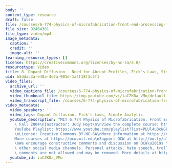 ```yaml
---
body: ''
content_type: resource
draft: false
file: /courses/6-774-physics-of-microfabrication-front-end-processing-fall-2004/mit6_774f04_lec08_360p_16_9.mp4
file_size: 92464301
file_type: video/mp4
image_metadata:
  caption: ''
  credit: ''
  image-alt: ''
learning_resource_types: []
license: https://creativecommons.org/licenses/by-nc-sa/4.0/
resourcetype: Video
title: 8. Dopant Diffusion - Need for Abrupt Profiles, Fick's Laws, Simple Analytic
uid: b5ddac3a-e40a-4e7a-901d-1a4f18f3c5f1
video_files:
  archive_url: ''
  video_captions_file: /courses/6-774-physics-of-microfabrication-front-end-processing-fall-2004/1usKzT5lXIFBbXrwHd6MmOD3PbE3Z9HPO_transcript.webvtt
  video_thumbnail_file: https://img.youtube.com/vi/iaCZK8a_VMo/default.jpg
  video_transcript_file: /courses/6-774-physics-of-microfabrication-front-end-processing-fall-2004/1usKzT5lXIFBbXrwHd6MmOD3PbE3Z9HPO_transcript.pdf
video_metadata:
  video_speakers: ''
  video_tags: Dopant Diffusion, Fick's Laws, Simple Analytic
  youtube_description: "MIT 6.774 Physics of Microfabrication: Front End Processing,\
    \ Fall 2004\nInstructor: Judy Hoyt\n\nView the complete course: https://ocw.mit.edu/courses/6-774-physics-of-microfabrication-front-end-processing-fall-2004/\n\
    YouTube Playlist: https://www.youtube.com/playlist?list=PLUl4u3cNGP61IMhYaHL_x-RzNUIDJD9XK\n\
    \nLicense: Creative Commons BY-NC-SA\nMore information at https://ocw.mit.edu/terms\n\
    More courses at https://ocw.mit.edu\nSupport OCW at http://ow.ly/a1If50zVRlQ\n\
    \nWe encourage constructive comments and discussion on OCW\u2019s YouTube and\
    \ other social media channels. Personal attacks, hate speech, trolling, and inappropriate\
    \ comments are not allowed and may be removed. More details at https://ocw.mit.edu/comments."
  youtube_id: iaCZK8a_VMo
---
```

